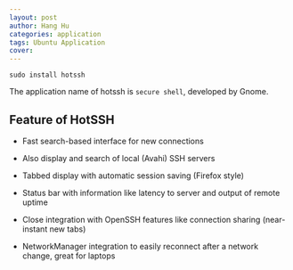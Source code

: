 ```yaml
---
layout: post
author: Hang Hu
categories: application
tags: Ubuntu Application 
cover: 
---
```


```
sudo install hotssh
```


The application name of hotssh is `secure shell`, developed by Gnome.  


## Feature of HotSSH


- Fast search-based interface for new connections  

- Also display and search of local (Avahi) SSH servers  

- Tabbed display with automatic session saving (Firefox style)

- Status bar with information like latency to server and output of remote uptime  

- Close integration with OpenSSH features like connection sharing (near-instant new tabs)  

- NetworkManager integration to easily reconnect after a network change, great for laptops  
